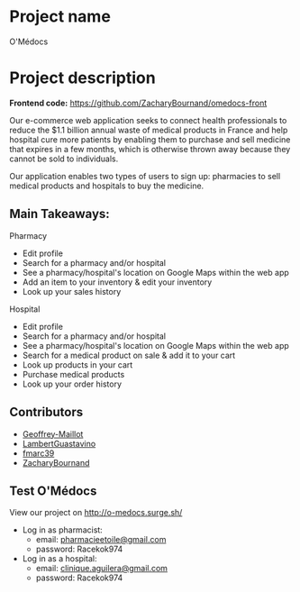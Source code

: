 # Project name
O'Médocs

# Project description
**Frontend code:**
https://github.com/ZacharyBournand/omedocs-front


Our e-commerce web application seeks to connect health professionals to reduce the $1.1 billion annual waste of medical products in France and help hospital cure more patients by enabling them to purchase and sell medicine that expires in a few months, which is otherwise thrown away because they cannot be sold to individuals. 

Our application enables two types of users to sign up: pharmacies to sell medical products and hospitals to buy the medicine.

## Main Takeaways:
Pharmacy
- Edit profile
- Search for a pharmacy and/or hospital
- See a pharmacy/hospital's location on Google Maps within the web app
- Add an item to your inventory & edit your inventory
- Look up your sales history

Hospital
- Edit profile
- Search for a pharmacy and/or hospital
- See a pharmacy/hospital's location on Google Maps within the web app
- Search for a medical product on sale & add it to your cart
- Look up products in your cart
- Purchase medical products
- Look up your order history

## Contributors
- [Geoffrey-Maillot](https://github.com/Geoffrey-Maillot)
- [LambertGuastavino](https://github.com/LambertGuastavino)
- [fmarc39](https://github.com/fmarc39)
- [ZacharyBournand](https://github.com/ZacharyBournand)

## Test O'Médocs
View our project on http://o-medocs.surge.sh/
- Log in as pharmacist:
  - email: pharmacieetoile@gmail.com
  - password: Racekok974
- Log in as a hospital:
  - email: clinique.aguilera@gmail.com
  - password: Racekok974
